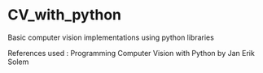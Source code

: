 # CV_with_python
Basic computer vision implementations using python libraries

References used : Programming Computer Vision with Python by Jan Erik Solem
